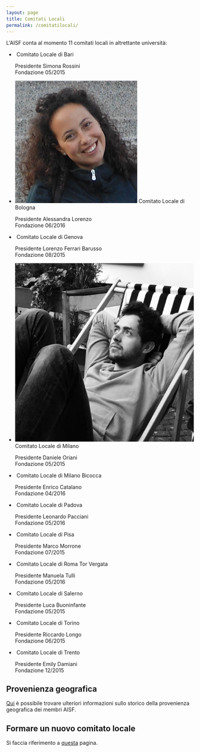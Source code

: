 ```yaml
---
layout: page
title: Comitati Locali
permalink: /comitatilocali/
---
```


L'AISF conta al momento 11 comitati locali in altrettante università:

<ul class="collection">
  <li class="collection-item avatar">
    <img src="/img/presidenti/bari_simona-rossini.jpg" alt="" class="circle">
    <span class="title">Comitato Locale di Bari</span>
    <p>Presidente Simona Rossini <br>
      Fondazione 05/2015
    </p>
    <div class="secondary-content"><a href="https://www.facebook.com/AISF-Bari-419162114940421/" title="Pagina Facebook"><i class="fa fa-lg fa-facebook-square" aria-hidden="true"></i></a>
      <a href="http://www.ai-sf.it/owncloud/index.php/s/7yShtEE0ySxrgEA" title="Regolamento Interno"><i class="fa fa-lg fa-file-text"></i></a>
    <a href="mailto:bari@ai-sf.it" title="Indirizzo email"><i class="fa fa-lg fa-envelope"></i></a></div>

  </li>
  <li class="collection-item avatar">
    <img src="/img/presidenti/bologna_alessandra-lorenzo.jpg" alt="" class="circle">
    <span class="title">Comitato Locale di Bologna</span>
    <p>Presidente Alessandra Lorenzo <br>
      Fondazione 06/2016
    </p>
    <div class="secondary-content"><a href="mailto:bologna@ai-sf.it" title="Indirizzo email"><i class="fa fa-lg fa-envelope"></i></a></div>

  </li>
  <li class="collection-item avatar">
    <img src="/img/presidenti/genova_lorenzo-ferrari-barusso.jpg" alt="" class="circle">
    <span class="title">Comitato Locale di Genova</span>
    <p>Presidente Lorenzo Ferrari Barusso <br>
      Fondazione 08/2015
    </p>
    <div class="secondary-content"><a href="https://www.facebook.com/geAISF/" title="Pagina Facebook"><i class="fa fa-lg fa-facebook-square" aria-hidden="true"></i></a>
    <a href="mailto:genova@ai-sf.it" title="Indirizzo email"><i class="fa fa-lg fa-envelope"></i></a></div>

  </li>
  <li class="collection-item avatar">
    <img src="/img/presidenti/milano_daniele-oriani.jpg" alt="" class="circle">
    <span class="title">Comitato Locale di Milano</span>
    <p>Presidente Daniele Oriani<br>
      Fondazione 05/2015
    </p>
    <div class="secondary-content"><a href="https://www.facebook.com/aisfunimi/" title="Pagina Facebook"><i class="fa fa-lg fa-facebook-square" aria-hidden="true"></i></a>
      <a href="http://www.ai-sf.it/owncloud/index.php/s/ahVSprdQaNmzXe2" title="Regolamento Interno"><i class="fa fa-lg fa-file-text"></i></a>
    <a href="mailto:milano@ai-sf.it" title="Indirizzo email"><i class="fa fa-lg fa-envelope"></i></a></div>

  </li>
  <li class="collection-item avatar">
    <img src="/img/presidenti/milanobicocca_enrico-catalano.jpg" alt="" class="circle">
    <span class="title">Comitato Locale di Milano Bicocca</span>
    <p>Presidente Enrico Catalano <br>
      Fondazione 04/2016
    </p>
    <div class="secondary-content"><a href="https://www.facebook.com/groups/929555897125683/" title="Pagina Facebook"><i class="fa fa-lg fa-facebook-square" aria-hidden="true"></i></a>
    <a href="mailto:milano.bicocca@ai-sf.it" title="Indirizzo email"><i class="fa fa-lg fa-envelope"></i></a></div>

  </li>
  <li class="collection-item avatar">
    <img src="/img/presidenti/padova_leonardo-pacciani.jpg" alt="" class="circle">
    <span class="title">Comitato Locale di Padova</span>
    <p>Presidente Leonardo Pacciani <br>
      Fondazione 05/2016
    </p>
    <div class="secondary-content"><a href="https://www.facebook.com/AISFPadova" title="Pagina Facebook"><i class="fa fa-lg fa-facebook-square" aria-hidden="true"></i></a>
    <a href="mailto:padova@ai-sf.it" title="Indirizzo email"><i class="fa fa-lg fa-envelope"></i></a></div>

  </li>
  <li class="collection-item avatar">
    <img src="/img/presidenti/pisa_marco-morrone.jpg" alt="" class="circle">
    <span class="title">Comitato Locale di Pisa</span>
    <p>Presidente Marco Morrone <br>
      Fondazione 07/2015
    </p>
    <div class="secondary-content"><a href="https://www.facebook.com/ComitatoLocalePisa/" title="Pagina Facebook"><i class="fa fa-lg fa-facebook-square" aria-hidden="true"></i></a>
      <a href="http://www.ai-sf.it/owncloud/index.php/s/EFmPUkaywNZhTT3" title="Regolamento Interno"><i class="fa fa-lg fa-file-text"></i></a>
    <a href="mailto:pisa@ai-sf.it" title="Indirizzo email"><i class="fa fa-lg fa-envelope"></i></a></div>

  </li>
    <li class="collection-item avatar">
    <img src="/img/presidenti/roma-torvergata_manuela-tulli.jpg" alt="" class="circle">
    <span class="title">Comitato Locale di Roma Tor Vergata</span>
    <p>Presidente Manuela Tulli <br>
      Fondazione 05/2016
    </p>
    <div class="secondary-content"><a href="https://www.facebook.com/AISF-Comitato-Locale-Roma-Tor-Vergata-1116282045100631" title="Pagina Facebook"><i class="fa fa-lg fa-facebook-square" aria-hidden="true"></i></a>
	<a href="mailto:roma.torvergata@ai-sf.it" title="Indirizzo email"><i class="fa fa-lg fa-envelope"></i></a></div>

  </li>
  <li class="collection-item avatar">
    <img src="/img/presidenti/salerno_luca-buoninfante.jpg" alt="" class="circle">
    <span class="title">Comitato Locale di Salerno</span>
    <p>Presidente Luca Buoninfante <br>
      Fondazione 05/2015
    </p>
    <div class="secondary-content"><a href="mailto:salerno@ai-sf.it" title="Indirizzo email"><i class="fa fa-lg fa-envelope"></i></a></div>

  </li>
  <li class="collection-item avatar">
    <img src="/img/presidenti/torino_riccardo-longo.jpg" alt="" class="circle">
    <span class="title">Comitato Locale di Torino</span>
    <p>Presidente Riccardo Longo <br>
      Fondazione 06/2015
    </p>
    <div class="secondary-content"><a href="https://www.facebook.com/AISF-Torino-1642147402727081/" title="Pagina Facebook"><i class="fa fa-lg fa-facebook-square" aria-hidden="true"></i></a>
      <a href="mailto:torino@ai-sf.it" title="Indirizzo email"><i class="fa fa-lg fa-envelope"></i></a></div>
    
  </li>
  <li class="collection-item avatar">
    <img src="/img/presidenti/trento_emily-damiani.jpg" alt="" class="circle">
    <span class="title">Comitato Locale di Trento</span>
    <p>Presidente Emily Damiani <br>
      Fondazione 12/2015
    </p>
    <div class="secondary-content"><a href="https://www.facebook.com/AISF-Trento-958208697625956/" title="Pagina Facebook"><i class="fa fa-lg fa-facebook-square" aria-hidden="true"></i></a>
      <a href="http://www.ai-sf.it/owncloud/index.php/s/gj2CmZ7NrZTkOWD" title="Regolamento Interno"><i class="fa fa-lg fa-file-text"></i></a>
      <a href="mailto:trento@ai-sf.it" title="Indirizzo email"><i class="fa fa-lg fa-envelope"></i></a></div>

  </li>
</ul>

## Provenienza geografica

<a href="/geo/">Qui</a> è possibile trovare ulteriori informazioni sullo storico della provenienza geografica dei membri AISF.

## Formare un nuovo comitato locale

Si faccia riferimento a [questa](/nuovocomitatolocale/) pagina.
